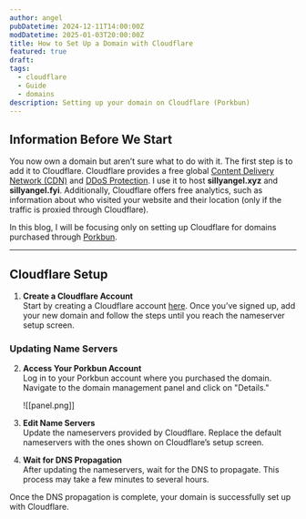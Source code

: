 ```yaml
---
author: angel
pubDatetime: 2024-12-11T14:00:00Z
modDatetime: 2025-01-03T20:00:00Z
title: How to Set Up a Domain with Cloudflare
featured: true
draft: 
tags:
  - cloudflare
  - Guide
  - domains
description: Setting up your domain on Cloudflare (Porkbun)
---
```


## Information Before We Start  
You now own a domain but aren’t sure what to do with it. The first step is to add it to Cloudflare. Cloudflare provides a free global [Content Delivery Network (CDN)](https://www.cloudflare.com/learning/cdn/what-is-a-cdn/) and [DDoS Protection](https://www.cloudflare.com/learning/ddos/what-is-a-ddos-attack/). I use it to host **sillyangel.xyz** and **sillyangel.fyi**. Additionally, Cloudflare offers free analytics, such as information about who visited your website and their location (only if the traffic is proxied through Cloudflare).  

In this blog, I will be focusing only on setting up Cloudflare for domains purchased through [Porkbun](https://porkbun.com/account/login).  

---

## Cloudflare Setup  

1. **Create a Cloudflare Account**  
   Start by creating a Cloudflare account [here](https://dash.cloudflare.com/). Once you’ve signed up, add your new domain and follow the steps until you reach the nameserver setup screen.  

### Updating Name Servers  

2. **Access Your Porkbun Account**  
   Log in to your Porkbun account where you purchased the domain. Navigate to the domain management panel and click on "Details."  

   ![[panel.png]]  

3. **Edit Name Servers**  
   Update the nameservers provided by Cloudflare. Replace the default nameservers with the ones shown on Cloudflare’s setup screen.  

4. **Wait for DNS Propagation**  
   After updating the nameservers, wait for the DNS to propagate. This process may take a few minutes to several hours.  

Once the DNS propagation is complete, your domain is successfully set up with Cloudflare. 